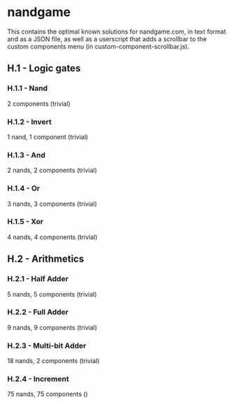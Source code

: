 
# nandgame

This contains the optimal known solutions for nandgame.com, in text format and as a JSON file, as well as a userscript that adds a scrollbar to the custom components menu (in custom-component-scrollbar.js).

## H.1 - Logic gates
### H.1.1 - Nand
2 components (trivial)
### H.1.2 - Invert
1 nand, 1 component (trivial)
### H.1.3 - And
2 nands, 2 components (trivial)
### H.1.4 - Or
3 nands, 3 components (trivial)
### H.1.5 - Xor
4 nands, 4 components (trivial)

## H.2 - Arithmetics
### H.2.1 - Half Adder
5 nands, 5 components (trivial)
### H.2.2 - Full Adder
9 nands, 9 components (trivial)
### H.2.3 - Multi-bit Adder
18 nands, 2 components (trivial)
### H.2.4 - Increment
75 nands, 75 components ()
